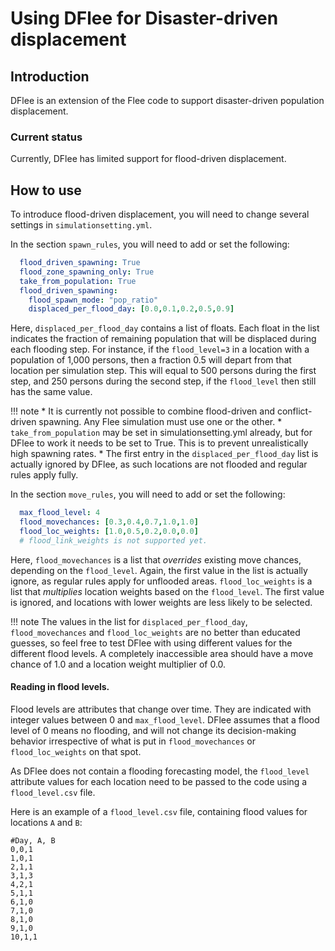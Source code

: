 Using DFlee for Disaster-driven displacement
=====

## Introduction

DFlee is an extension of the Flee code to support disaster-driven population displacement.

### Current status
Currently, DFlee has limited support for flood-driven displacement.


## How to use

To introduce flood-driven displacement, you will need to change several settings in `simulationsetting.yml`.

In the section `spawn_rules`, you will need to add or set the following:
```yaml
  flood_driven_spawning: True
  flood_zone_spawning_only: True
  take_from_population: True
  flood_driven_spawning:
    flood_spawn_mode: "pop_ratio"
    displaced_per_flood_day: [0.0,0.1,0.2,0.5,0.9]
```

Here, `displaced_per_flood_day` contains a list of floats. Each float in the list indicates the fraction of remaining population that will be displaced during each flooding step. For instance, if the `flood_level=3` in a location with a population of 1,000 persons, then a fraction 0.5 will depart from that location per simulation step. This will equal to 500 persons during the first step, and 250 persons during the second step, if the `flood_level` then still has the same value.

!!! note
        * It is currently not possible to combine flood-driven and conflict-driven spawning. Any Flee simulation must use one or the other.
        * `take_from_population` may be set in simulationsetting.yml already, but for DFlee to work it needs to be set to True. This is to prevent unrealistically high spawning rates.
        * The first entry in the `displaced_per_flood_day` list is actually ignored by DFlee, as such locations are not flooded and regular rules apply fully.

In the section `move_rules`, you will need to add or set the following:
```yaml
  max_flood_level: 4
  flood_movechances: [0.3,0.4,0.7,1.0,1.0]
  flood_loc_weights: [1.0,0.5,0.2,0.0,0.0]
  # flood_link_weights is not supported yet.
```

Here, `flood_movechances` is a list that *overrides* existing move chances, depending on the `flood_level`. Again, the first value in the list is actually ignore, as regular rules apply for unflooded areas. `flood_loc_weights` is a list that *multiplies* location weights based on the `flood_level`. The first value is ignored, and locations with lower weights are less likely to be selected.

!!! note
        The values in the list for `displaced_per_flood_day`, `flood_movechances` and `flood_loc_weights` are no better than educated guesses, so feel free to test DFlee with using different values for the different flood levels. A completely inaccessible area should have a move chance of 1.0 and a location weight multiplier of 0.0.

#### Reading in flood levels.

Flood levels are attributes that change over time. They are indicated with integer values between 0 and `max_flood_level`. DFlee assumes that a flood level of 0 means no flooding, and will not change its decision-making behavior irrespective of what is put in `flood_movechances` or `flood_loc_weights` on that spot.

As DFlee does not contain a flooding forecasting model, the `flood_level` attribute values for each location need to be passed to the code using a `flood_level.csv` file.

Here is an example of a `flood_level.csv` file, containing flood values for locations `A` and `B`:

```csv
#Day, A, B
0,0,1
1,0,1
2,1,1
3,1,3
4,2,1
5,1,1
6,1,0
7,1,0
8,1,0
9,1,0
10,1,1
```

